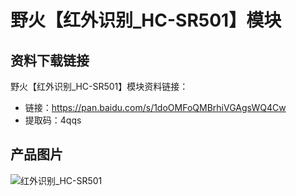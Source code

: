 [](野火【红外识别_HC-SR501】模块)

# 野火【红外识别_HC-SR501】模块
## 资料下载链接
野火【红外识别_HC-SR501】模块资料链接：
* 链接：https://pan.baidu.com/s/1doOMFoQMBrhiVGAgsWQ4Cw 
* 提取码：4qqs 

## 产品图片
![红外识别_HC-SR501](https://raw.githubusercontent.com/wiki/Embdefire/products/images/模块产品/传感器/红外识别_HC-SR501.jpg)